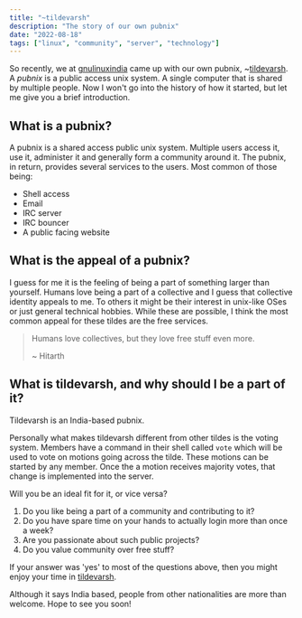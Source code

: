 ```yaml
---
title: "~tildevarsh"
description: "The story of our own pubnix"
date: "2022-08-18"
tags: ["linux", "community", "server", "technology"]
---
```

So recently, we at [gnulinuxindia](https://gnulinuxindia.org) came up with our
own pubnix, ~[tildevarsh](https://tildevarsh.in). A *pubnix* is a public access unix system. A single computer that
is shared by multiple people. Now I won't go into the history of how it
started, but let me give you a brief introduction.

## What is a pubnix?
A pubnix is a shared access public unix system. Multiple users access it, use
it, administer it and generally form a community around it. The pubnix, in
return, provides several services to the users. Most common of those being:

- Shell access
- Email
- IRC server
- IRC bouncer
- A public facing website

## What is the appeal of a pubnix?
I guess for me it is the feeling of being a part of something larger than
yourself. Humans love being a part of a collective and I guess that collective
identity appeals to me. To others it might be their interest in unix-like OSes
or just general technical hobbies. While these are possible, I think the most
common appeal for these tildes are the free services. 

>Humans love collectives, but they love free stuff even more.
>
>~ Hitarth

## What is tildevarsh, and why should I be a part of it?
Tildevarsh is an India-based pubnix. 

Personally what makes tildevarsh different from other tildes is the voting
system. Members have a command in their shell called `vote` which will be used
to vote on motions going across the tilde. These motions can be started by any
member. Once the a motion receives majority votes, that change is implemented
into the server.

Will you be an ideal fit for it, or vice versa?

1. Do you like being a part of a community and contributing to it?
2. Do you have spare time on your hands to actually login more than once a week?
3. Are you passionate about such public projects?
4. Do you value community over free stuff?

If your answer was 'yes' to most of the questions above, then you might enjoy
your time in [tildevarsh](https://tildevarsh.in).

Although it says India based, people from other nationalities are more than welcome.
Hope to see you soon!
